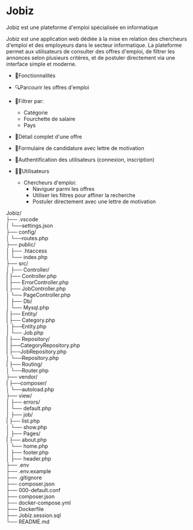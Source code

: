 # Jobiz 
Jobiz est une plateforme d'emploi spécialisée en informatique

Jobiz est une application web dédiée à la mise en relation des chercheurs d'emploi et des employeurs dans le secteur informatique. La plateforme permet aux utilisateurs de consulter des offres d'emploi, de filtrer les annonces selon plusieurs critères, et de postuler directement via une interface simple et moderne.

* 📌Fonctionnalités<br>
* 🔍Parcourir les offres d'emploi<br>
* 📁Filtrer par:<br>
    * Catégorie<br>
    * Fourchette de salaire<br>
    * Pays<br>
* 📄Détail complet d'une offre<br>
* 📝Formulaire de candidature avec lettre de motivation<br>
* 🔐Authentification des utilisateurs (connexion, inscription)<br>

* 🧑‍💻Utilisateurs<br>
    * Chercheurs d'emploi:<br>
        * Naviguer parmi les offres<br>
        * Utiliser les filtres pour affiner la recherche<br>
        * Postuler directement avec une lettre de motivation<br>


Jobiz/<br>
├── .vscode </br>
│   └──settings.json <br>
├── config/<br>
│   └──routes.php <br>
├── public/<br>
│   ├── .htaccess<br>
│   └── index.php<br>
├── src/<br>
│   ├── Controller/<br>
|       ├── Controller.php<br>
|       ├── ErrorController.php<br>
|       ├── JobController.php<br>
│       └── PageController.php<br>
│   ├── Db/<br>
│       └── Mysql.php<br>
|   ├── Entity/<br>
|       ├── Category.php<br>
│       ├──Entity.php<br>
│       └── Job.php<br>
|   ├── Repository/<br>
|       ├──CategoryRepository.php<br>
|       ├──JobRepository.php<br>
│       └──Repository.php<br>
|   ├── Routing/<br>
│       └──Router.php<br>
├── vendor/<br>
|       ├──composer/<br>
│       └──autoload.php<br>
├── view/<br>
│    ├── errors/<br>
│       └── default.php<br>
│    ├── job/<br>
|       ├── list.php<br>
│       └── show.php<br>
│    ├── Pages/<br>
|       ├── about.php<br>
│       └── home.php<br>
│    ├── footer.php<br>
│    ├── header.php<br>
├── .env<br>
├── .env.example<br>
├── .gitignore<br>
├── composer.json<br>
├── 000-default.conf<br>
├── composer.json<br>
├── docker-compose.yml<br>
├── Dockerfile<br>
├── Jobiz.session.sql<br>
└── README.md<br>
